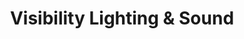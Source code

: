 ---
title: "Visibility Lighting & Sound"
url: /barnet/visibility-lighting-and-sound/
shop: lamps
---